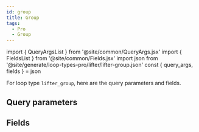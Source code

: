 ```yaml
---
id: group
title: Group
tags:
  - Pro
  - Group
---
```

import { QueryArgsList } from '@site/common/QueryArgs.jsx'
import { FieldsList } from '@site/common/Fields.jsx'
import json from '@site/generate/loop-types-pro/lifter/lifter-group.json'
const { query_args, fields } = json

For loop type `lifter_group`, here are the query parameters and fields.

## Query parameters

<QueryArgsList args={query_args} />

## Fields

<FieldsList fields={fields} />
